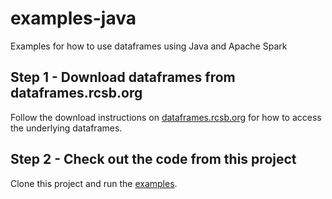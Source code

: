 # examples-java
Examples for how to use dataframes using Java and Apache Spark

## Step 1 - Download dataframes from dataframes.rcsb.org

Follow the download instructions on [dataframes.rcsb.org](http://dataframes.rcsb.org) for how to access the underlying dataframes.

## Step 2 - Check out the code from this project
Clone this project and run the [examples](https://github.com/biodataframes/examples-java/tree/master/src/main/java/org/rcsb/dataframes).
